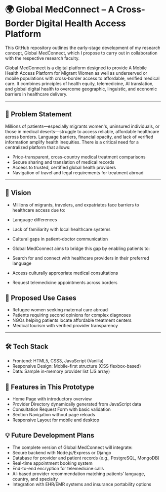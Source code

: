 # 🌍 Global MedConnect – A Cross-Border Digital Health Access Platform

This GitHub repository outlines the early-stage development of my research concept, Global MedConnect, which I propose to carry out in collaboration with the respective research faculty.

Global MedConnect is a digital platform designed to provide A Mobile Health Access Platform for Migrant Women as well as underserved or mobile populations with cross-border access to affordable, verified medical care. It combines principles of health equity, telemedicine, AI translation, and global digital health to overcome geographic, linguistic, and economic barriers in healthcare delivery.

---

## 🔹 Problem Statement

Millions of patients—especially migrants women's, uninsured individuals, or those in medical deserts—struggle to access reliable, affordable healthcare across borders. Language barriers, financial opacity, and lack of verified information amplify health inequities. There is a critical need for a centralized platform that allows:

- Price-transparent, cross-country medical treatment comparisons
- Secure sharing and translation of medical records
- Access to trusted, certified global health providers
- Navigation of travel and legal requirements for treatment abroad

---

## 📌 Vision

- Millions of migrants, travelers, and expatriates face barriers to healthcare access due to:
  
- Language differences
- Lack of familiarity with local healthcare systems
- Cultural gaps in patient–doctor communication
- Global MedConnect aims to bridge this gap by enabling patients to:
- Search for and connect with healthcare providers in their preferred language
- Access culturally appropriate medical consultations
- Request telemedicine appointments across borders

## 🔹 Proposed Use Cases

- Refugee women seeking maternal care abroad
- Patients requiring second opinions for complex diagnoses
- NGOs helping patients locate affordable treatment centers
- Medical tourism with verified provider transparency

---
 
## 🛠️ Tech Stack

- Frontend: HTML5, CSS3, JavaScript (Vanilla)
- Responsive Design: Mobile-first structure (CSS flexbox-based)
- Data: Sample in-memory provider list (JS array)
 
## 🚀 Features in This Prototype

- Home Page with introductory overview
- Provider Directory dynamically generated from JavaScript data
- Consultation Request Form with basic validation
- Section Navigation without page reloads
- Responsive Layout for mobile and desktop

 
## 💡 Future Development Plans

- The complete version of Global MedConnect will integrate:
- Secure backend with Node.js/Express or Django
- Database for provider and patient records (e.g., PostgreSQL, MongoDB)
- Real-time appointment booking system
- End-to-end encryption for telemedicine calls
- AI-based provider recommendation matching patients’ language, country, and specialty
- Integration with EHR/EMR systems and insurance portability options


